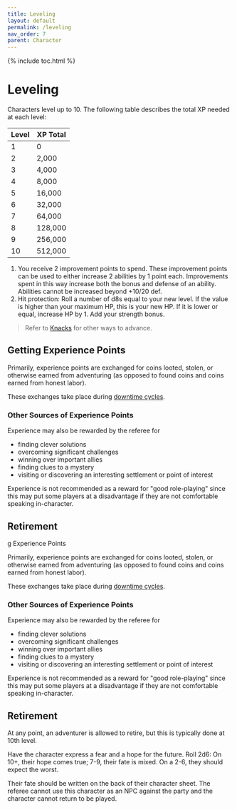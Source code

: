```yaml
---
title: Leveling
layout: default
permalink: /leveling
nav_order: 7
parent: Character
---
```


{% include toc.html %}

# Leveling
Characters level up to 10. The following table describes the total XP needed at each level: 

| Level | XP Total |
| ----- | -------- |
| 1     | 0        |
| 2     | 2,000     |
| 3     | 4,000     |
| 4     | 8,000    |
| 5     | 16,000    |
| 6     | 32,000   |
| 7     | 64,000   |
| 8     | 128,000   |
| 9     | 256,000  |
| 10    | 512,000  |

1. You receive 2 improvement points to spend. These improvement points can be used to either increase 2 abilities by 1 point each. Improvements spent in this way increase both the bonus and defense of an ability. Abilities cannot be increased beyond +10/20 def.
2. Hit protection: Roll a number of d8s equal to your new level. If the value is higher than your maximum HP, this is your new HP. If it is lower or equal, increase HP by 1. Add your strength bonus.

> Refer to [Knacks](Knacks) for other ways to advance.


## Getting Experience Points

Primarily, experience points are exchanged for coins looted, stolen, or otherwise earned from adventuring (as opposed to found coins and coins earned from honest labor).

These exchanges take place during [downtime cycles](downtimecycle).

### Other Sources of Experience Points

Experience may also be rewarded by the referee for 

- finding clever solutions
- overcoming significant challenges
- winning over important allies
- finding clues to a mystery
- visiting or discovering an interesting settlement or point of interest

Experience is not recommended as a reward for "good role-playing" since this may put some players at a disadvantage if they are not comfortable speaking in-character. 

## Retirement
g Experience Points

Primarily, experience points are exchanged for coins looted, stolen, or otherwise earned from adventuring (as opposed to found coins and coins earned from honest labor).

These exchanges take place during [downtime cycles](downtimecycle).

### Other Sources of Experience Points

Experience may also be rewarded by the referee for 

- finding clever solutions
- overcoming significant challenges
- winning over important allies
- finding clues to a mystery
- visiting or discovering an interesting settlement or point of interest

Experience is not recommended as a reward for "good role-playing" since this may put some players at a disadvantage if they are not comfortable speaking in-character. 

## Retirement

At any point, an adventurer is allowed to retire, but this is typically done at 10th level.

Have the character express a fear and a hope for the future. Roll 2d6: On 10+, their hope comes true; 7-9, their fate is mixed. On a 2-6, they should expect the worst.

Their fate should be written on the back of their character sheet. The referee cannot use this character as an NPC against the party and the character cannot return to be played.
